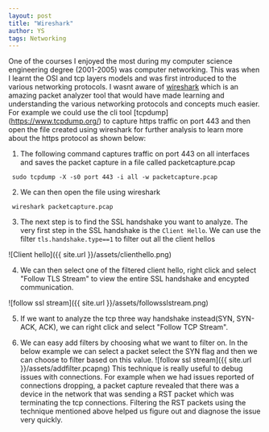 ```yaml
---
layout: post
title: "Wireshark"
author: YS
tags: Networking
---
```


One of the courses I enjoyed the most during my computer science engineering degree (2001-2005) was computer networking. This was when I learnt the OSI and tcp layers models and was first introduced to the various networking protocols. I wasnt aware of [wireshark](https://www.wireshark.org/) which is an amazing packet analyzer tool that would have made learning and understanding the various networking protocols and concepts much easier. For example we could use the cli tool [tcpdump] (https://www.tcpdump.org/) to capture https traffic on port 443 and then open the file created using wireshark for further analysis to learn more about the https protocol as shown below:

1. The following command captures traffic on port 443 on all interfaces and saves the packet capture in a file called packetcapture.pcap
```
 sudo tcpdump -X -s0 port 443 -i all -w packetcapture.pcap
 ```

2. We can then open the file using wireshark

``` 
 wireshark packetcapture.pcap 
```
3. The next step is to find the SSL handshake you want to analyze. The very first step in the SSL handshake is the `Client Hello`. We can use the filter `tls.handshake.type==1` to filter out all the client hellos

![Client hello]({{ site.url }}/assets/clienthello.png)

4. We can then select one of the filtered client hello, right click and select "Follow TLS Stream" to view the entire SSL handshake and encypted communication.

![follow ssl stream]({{ site.url }}/assets/followsslstream.png)

5. If we want to analyze the tcp three way handshake instead(SYN, SYN-ACK, ACK), we can right click and select "Follow TCP Stream". 

6. We can easy add filters by choosing what we want to filter on. In the below example we can select a packet select the SYN flag and then we can choose to filter based on this value.
![follow ssl stream]({{ site.url }}/assets/addfilter.pcapng)
This technique is really useful to debug issues with connections. For example when we had issues reported of connections dropping, a packet capture revealed that there was a device in the  network that was sending a RST packet which was terminating the tcp connections. Filtering the RST packets using the technique mentioned above helped us figure out and diagnose the issue very quickly.